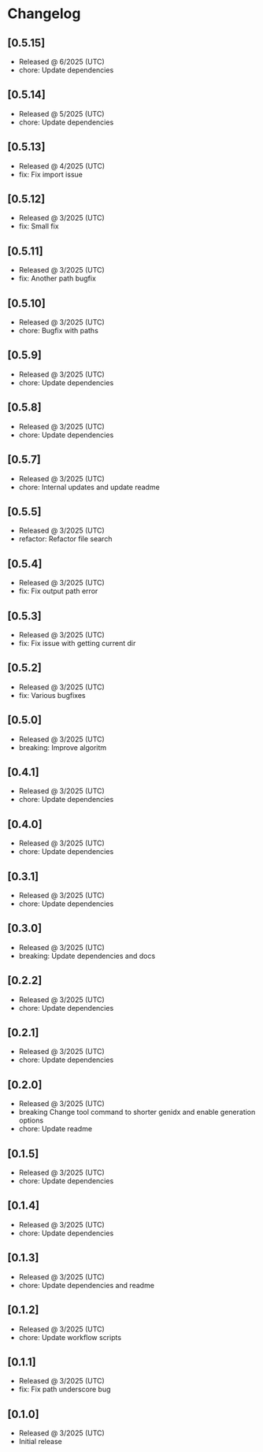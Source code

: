 # Changelog

## [0.5.15]

- Released @ 6/2025 (UTC)
- chore: Update dependencies

## [0.5.14]

- Released @ 5/2025 (UTC)
- chore: Update dependencies

## [0.5.13]

- Released @ 4/2025 (UTC)
- fix: Fix import issue

## [0.5.12]

- Released @ 3/2025 (UTC)
- fix: Small fix

## [0.5.11]

- Released @ 3/2025 (UTC)
- fix: Another path bugfix

## [0.5.10]

- Released @ 3/2025 (UTC)
- chore: Bugfix with paths

## [0.5.9]

- Released @ 3/2025 (UTC)
- chore: Update dependencies

## [0.5.8]

- Released @ 3/2025 (UTC)
- chore: Update dependencies

## [0.5.7]

- Released @ 3/2025 (UTC)
- chore: Internal updates and update readme

## [0.5.5]

- Released @ 3/2025 (UTC)
- refactor: Refactor file search

## [0.5.4]

- Released @ 3/2025 (UTC)
- fix: Fix output path error

## [0.5.3]

- Released @ 3/2025 (UTC)
- fix: Fix issue with getting current dir

## [0.5.2]

- Released @ 3/2025 (UTC)
- fix: Various bugfixes

## [0.5.0]

- Released @ 3/2025 (UTC)
- breaking: Improve algoritm

## [0.4.1]

- Released @ 3/2025 (UTC)
- chore: Update dependencies

## [0.4.0]

- Released @ 3/2025 (UTC)
- chore: Update dependencies

## [0.3.1]

- Released @ 3/2025 (UTC)
- chore: Update dependencies

## [0.3.0]

- Released @ 3/2025 (UTC)
- breaking: Update dependencies and docs

## [0.2.2]

- Released @ 3/2025 (UTC)
- chore: Update dependencies

## [0.2.1]

- Released @ 3/2025 (UTC)
- chore: Update dependencies

## [0.2.0]

- Released @ 3/2025 (UTC)
- breaking Change tool command to shorter genidx and enable generation options
- chore: Update readme

## [0.1.5]

- Released @ 3/2025 (UTC)
- chore: Update dependencies

## [0.1.4]

- Released @ 3/2025 (UTC)
- chore: Update dependencies

## [0.1.3]

- Released @ 3/2025 (UTC)
- chore: Update dependencies and readme

## [0.1.2]

- Released @ 3/2025 (UTC)
- chore: Update workflow scripts

## [0.1.1]

- Released @ 3/2025 (UTC)
- fix: Fix path underscore bug

## [0.1.0]

- Released @ 3/2025 (UTC)
- Initial release
